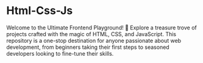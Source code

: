 # Html-Css-Js
Welcome to the Ultimate Frontend Playground! 🎉 Explore a treasure trove of projects crafted with the magic of HTML, CSS, and JavaScript. This repository is a one-stop destination for anyone passionate about web development, from beginners taking their first steps to seasoned developers looking to fine-tune their skills.
